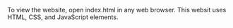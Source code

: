 To view the website, open index.html in any web browser.
This websit uses HTML, CSS, and JavaScript elements.
